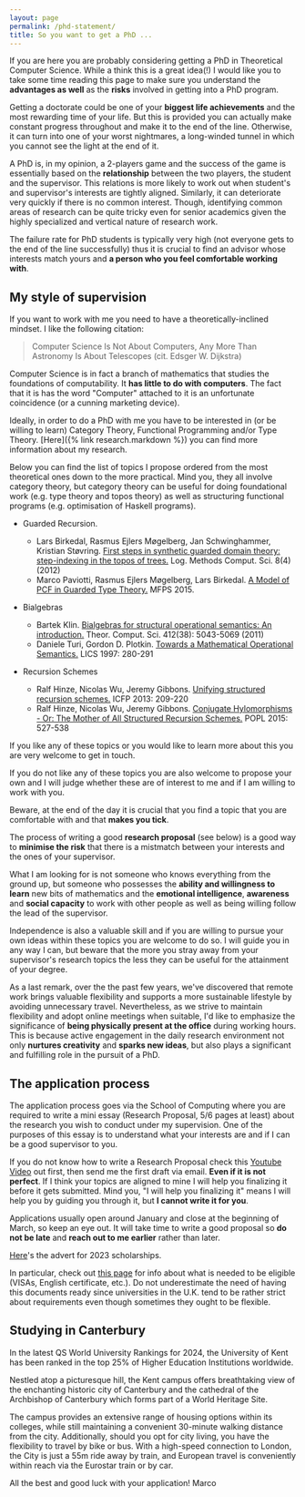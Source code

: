 ```yaml
---
layout: page
permalink: /phd-statement/
title: So you want to get a PhD ...  
---
```

If you are here you are probably considering getting a PhD in Theoretical Computer Science. 
While a think this is a great idea(!) I would like you to take some time reading this page to make sure you understand the **advantages as well** as the **risks** involved in getting into a PhD program.      

Getting a doctorate could be one of your **biggest life achievements** and the
most rewarding time of your life. But this is provided you can actually make constant
progress throughout and make it to the end of the line. Otherwise, it can turn
into one of your worst nightmares, a long-winded tunnel in which you cannot see
the light at the end of it. 

A PhD is, in my opinion, a 2-players game and the success of the game is
essentially based on the **relationship** between the two players, the student
and the supervisor. This relations is more likely to work out when student's and
supervisor's interests are tightly aligned. Similarly, it can
deteriorate very quickly if there is no common interest. Though, identifying common areas of
research can be quite tricky even for senior academics given the highly
specialized and vertical nature of research work.

The failure rate for PhD students is typically very high (not everyone gets to
the end of the line successfully) thus it is crucial to find an advisor whose
interests match yours and **a person who you feel comfortable working with**. 

## My style of supervision
If you want to work with me you need to have a theoretically-inclined mindset. I
like the following citation: 

> Computer Science Is Not About Computers, Any More Than Astronomy Is About Telescopes (cit. Edsger W. Dijkstra)

Computer Science is in fact a branch of mathematics that studies the foundations
of computability. It **has little to do with computers**. The fact that it is
has the word "Computer" attached to it is an unfortunate coincidence (or a
cunning marketing device). 

Ideally, in order to do a PhD with me you have to be interested in (or be
willing to learn) Category Theory, Functional Programming and/or Type Theory.
[Here]({% link research.markdown %}) you can find more information about my
research.

Below you can find the list of topics I propose ordered from the most
theoretical ones down to the more practical. Mind you, they all involve category
theory, but category theory can be useful for doing foundational work (e.g. type
theory and topos theory) as well as structuring functional programs (e.g.
optimisation of Haskell programs).


- Guarded Recursion. 
  - Lars Birkedal, Rasmus Ejlers Møgelberg, Jan Schwinghammer, Kristian Støvring. [First steps in synthetic guarded domain theory: step-indexing in the topos of trees.](https://arxiv.org/abs/1208.3596) Log. Methods Comput. Sci. 8(4) (2012)
  - Marco Paviotti, Rasmus Ejlers Møgelberg, Lars Birkedal. [A Model of PCF in Guarded Type Theory.](http://www.itu.dk/people/mogel/papers/PCF-mfps2015.pdf) MFPS 2015.

- Bialgebras 
  - Bartek Klin. [Bialgebras for structural operational semantics: An introduction.](https://www.sciencedirect.com/science/article/pii/S0304397511002532) Theor. Comput. Sci. 412(38): 5043-5069 (2011)
  - Daniele Turi, Gordon D. Plotkin. [Towards a Mathematical Operational Semantics.](https://homepages.inf.ed.ac.uk/gdp/publications/Math_Op_Sem.pdf) LICS 1997: 280-291

- Recursion Schemes 
  - Ralf Hinze, Nicolas Wu, Jeremy Gibbons. [Unifying structured recursion schemes.](https://research-information.bris.ac.uk/ws/portalfiles/portal/65842535/Nicolas_Wu_Unifying_Structured_Recursion_Schemes.pdf) ICFP 2013: 209-220
  - Ralf Hinze, Nicolas Wu, Jeremy Gibbons. [Conjugate Hylomorphisms - Or: The Mother of All Structured Recursion Schemes.](https://dl.acm.org/doi/10.1145/2775051.2676989) POPL 2015: 527-538

If you like any of these topics or you would like to learn more about this you
are very welcome to get in touch. 

If you do not like any of these topics you are also welcome to propose your own
and I will judge whether these are of interest to me and if I am willing to work
with you. 

Beware, at the end of the day it is crucial that you find a topic that you are
comfortable with and that **makes you tick**. 

The process of writing a good **research proposal** (see below) is a good way to **minimise
the risk** that  there is a mistmatch between your interests and the ones of your
supervisor. 

What I am looking for is not someone who knows everything from the ground up,
but someone who possesses the **ability and willingness to learn** new bits of
mathematics and the **emotional intelligence**, **awareness** and **social
capacity** to work with other people as well as being willing follow the lead of
the supervisor. 

Independence is also a valuable skill and if you are willing to pursue your own
ideas within these topics you are welcome to do so. I will guide you in any way
I can, but beware that the more you stray away from your supervisor's research
topics the less they can be useful for the attainment of your degree. 

As a last remark, over the the past few years, we've discovered that remote work
brings valuable flexibility and supports a more sustainable lifestyle by
avoiding unnecessary travel. Nevertheless, as we strive to maintain flexibility
and adopt online meetings when suitable, I'd like to emphasize the significance
of **being physically present at the office** during working hours. This is
because active engagement in the daily research environment not only **nurtures
creativity** and **sparks new ideas**, but also plays a significant and
fulfilling role in the pursuit of a PhD.

## The application process
The application process goes via the School of Computing where you are required
to write a mini essay (Research Proposal, 5/6 pages at least) about the research
you wish to conduct under my supervision. One of the purposes of this essay is
to understand what your interests are and if I can be a good supervisor to you.

If you do not know how to write a Research Proposal check this [Youtube
Video](https://www.youtube.com/watch?v=s5nLdm4Dt-0) out first, then send me the
first draft via email. **Even if it is not perfect**. If I think your topics are
aligned to mine I will help you finalizing it before it gets submitted.  Mind
you, "I will help you finalizing it" means I will help you by guiding you
through it, but **I cannot write it for you**. 

Applications usually open around January and close at the beginning of March, so
keep an eye out. It will take time to write a good proposal so **do not be
late** and **reach out to me earlier** rather than later. 

[Here](/assets/phd-advert-2023.txt)'s the advert for 2023 scholarships. 

In particular, check out [this
page](https://www.kent.ac.uk/courses/postgraduate/283/computer-science) for info
about what is needed to be eligible (VISAs, English certificate, etc.). Do not
underestimate the need of having this documents ready since universities in the
U.K. tend to be rather strict about requirements even though sometimes they
ought to be flexible. 

## Studying in Canterbury

In the latest QS World University Rankings for 2024, the University of Kent has
been ranked in the top 25% of Higher Education Institutions worldwide.

Nestled atop a picturesque hill, the Kent campus offers breathtaking view of the
enchanting historic city of Canterbury and the cathedral of the Archbishop of
Canterbury which forms part of a World Heritage Site. 

The campus provides an extensive range of housing options within its colleges,
while still maintaining a convenient 30-minute walking distance from the city.
Additionally, should you opt for city living, you have the flexibility to travel
by bike or bus. With a high-speed connection to London, the City is just a 55m
ride away by train, and European travel is conveniently within reach via the
Eurostar train or by car.

All the best and good luck with your application! 
Marco
